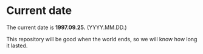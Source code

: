 # Current date

The current date is **1997.09.25.** (YYYY.MM.DD.)

This repository will be good when the world ends, so we will know how long it lasted.
